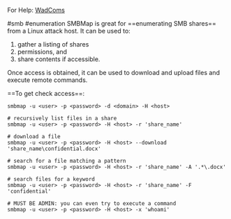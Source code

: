 For Help: [WadComs](https://wadcoms.github.io/)

#smb #enumeration
SMBMap is great for ==enumerating SMB shares== from a Linux attack host. It can be used to:
1. gather a listing of shares
2. permissions, and 
3. share contents if accessible. 

Once access is obtained, it can be used to download and upload files and execute remote commands.

==To get check access==:
```shell
smbmap -u <user> -p <password> -d <domain> -H <host>
```

``` shell
# recursively list files in a share
smbmap -u <user> -p <password> -H <host> -r 'share_name'

# download a file
smbmap -u <user> -p <password> -H <host> --download 'share_name\confidential.docx'

# search for a file matching a pattern
smbmap -u <user> -p <password> -H <host> -r 'share_name' -A '.*\.docx'

# search files for a keyword
smbmap -u <user> -p <password> -H <host> -r 'share_name' -F 'confidential'

# MUST BE ADMIN: you can even try to execute a command 
smbmap -u <user> -p <password> -H <host> -x 'whoami'
```

